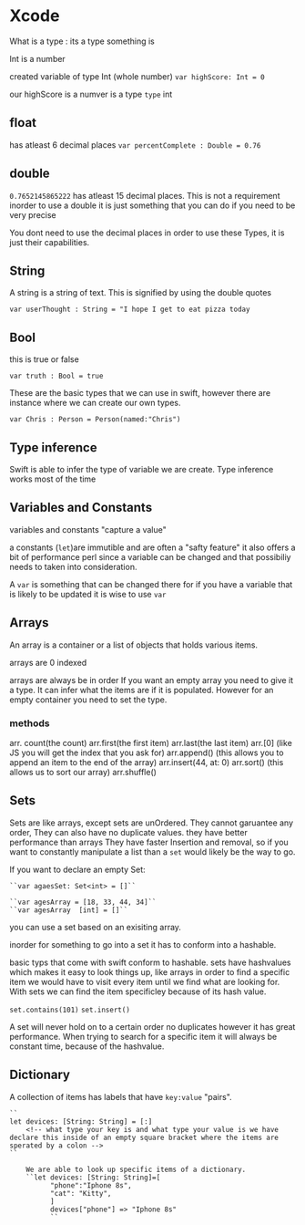 # Xcode

What is a type : its a type something is

Int is a number

created variable of type Int (whole number)
``var highScore: Int = 0``

our highScore is a numver is a type ``type`` int

## float

has atleast 6 decimal places
`` var percentComplete : Double = 0.76 ``

## double

``0.7652145865222``
has atleast 15 decimal places. This is not a requirement inorder to use a double it is just something that you can do if you need to be very precise

You dont need to use the decimal places in order to use these Types, it is just their capabilities.

## String

A string is a string of text. This is signified by using the double quotes

``var userThought : String = "I hope I get to eat pizza today``

## Bool

this is true or false

``var truth : Bool = true``

These are the basic types that we can use in swift, however there are instance where we can create our own types.

``var Chris : Person = Person(named:"Chris")``

## Type inference

Swift is able to infer the type of variable we are create. Type inference works most of the time

## Variables and Constants

variables and constants "capture a value"

a constants (``let``)are immutible and are often a "safty feature" it also offers a bit of performance perl since a variable can be changed and that possibiliy needs to taken into consideration.

A ``var`` is something that can be changed there for if you have a variable that is likely to be updated it is wise to use ``var``

## Arrays

An array is a container or a list of objects that holds various items.

arrays are 0 indexed

arrays are always be in order If you want an empty array you need to give it a type. It can infer what the items are if it is populated. However for an empty container you need to set the type.

### methods

 arr. count(the count)
 arr.first(the first item)
 arr.last(the last item)
 arr.[0] (like JS you will get the index that you ask for)
 arr.append() (this allows you to append an item to the end of the array)
 arr.insert(44, at: 0)
 arr.sort() (this allows us to sort our array)
 arr.shuffle()

## Sets

 Sets are like arrays, except sets are unOrdered. They cannot garuantee any order, They can also have no duplicate values.
 they have better performance than arrays They have faster Insertion and removal, so if you want to constantly manipulate a list than a `set` would likely be the way to go.

If you want to declare an empty Set:

    ``var agaesSet: Set<int> = []`` 

    ``var agesArray = [18, 33, 44, 34]``
    ``var agesArray  [int] = []``

you can use a set based on an exisiting array.

inorder for something to go into a set it has to conform into a hashable.

<!-- what is hashable -->

basic typs that come with swift conform to hashable.
sets have hashvalues which makes it easy to look things up, like arrays in order to find a specific item we would have to visit every item until we find what are looking for. With sets we can find the item specificley because of its hash value.

``set.contains(101)``
``set.insert()``

A set will never hold on to a certain order
no duplicates
however it has great performance. When trying to search for a specific item it will always be constant time, because of the hashvalue.

## Dictionary

A collection of items has labels that have ``key:value`` "pairs".

    ``
    let devices: [String: String] = [:]
        <!-- what type your key is and what type your value is we have declare this inside of an empty square bracket where the items are sperated by a colon -->
    ``

        We are able to look up specific items of a dictionary.
        ``let devices: [String: String]=[
              "phone":"Iphone 8s",
              "cat": "Kitty",
              ] 
              devices["phone"] => "Iphone 8s"
              ``
